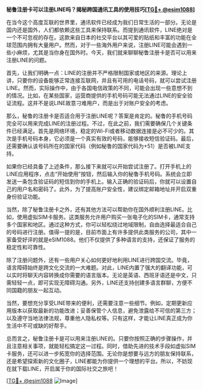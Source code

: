 **秘鲁注册卡可以注册LINE吗？揭秘跨国通讯工具的使用技巧[[TG💪+ @esim1088](https://t.me/s/esim1088)]**

在当今这个高度互联的世界里，通讯软件已经成为我们日常生活的一部分。无论是国内还是国外，人们都依赖这些工具来保持联系。而提到通讯软件，LINE绝对是一个不可忽视的存在。这款来自日本的社交平台以其可爱的贴纸和丰富的功能在全球范围内拥有大量用户。然而，对于一些海外用户来说，注册LINE可能会遇到一些小麻烦，尤其是当你身在国外时。今天，我们就来聊聊秘鲁注册卡是否可以用来注册LINE的问题。

首先，让我们明确一点：LINE的注册并不严格限制国家或地区的来源。理论上讲，只要你的设备能够正常连接互联网，并且有可用的电话号码，就可以尝试注册LINE。然而，实际操作中，由于各国电信政策的不同，可能会出现一些意想不到的情况。比如，在某些国家，运营商提供的手机号码可能无法通过LINE的安全验证流程。这并不是说LINE故意刁难用户，而是出于对账户安全的考虑。

那么，秘鲁的注册卡是否适合用于注册LINE呢？答案是肯定的。秘鲁的手机号码完全可以用来完成LINE的注册过程。不过，在此之前，我们需要确保几个关键条件已经满足。首先是网络环境，稳定的Wi-Fi或者移动数据连接是必不可少的。其次是手机号码本身，它必须是一个真实有效的号码，能够接收短信验证码。最后，还需要确认该号码所在的国家代码（例如秘鲁的国家代码为+51）是否被LINE支持。

如果你已经具备了上述条件，那么接下来就可以开始尝试注册了。打开手机上的LINE应用程序，点击“开始使用”按钮，然后输入你的秘鲁手机号码。系统会立即发送一条包含验证码的短信到你的手机上。输入正确的验证码后，你就可以设置自己的用户名和密码了。此外，为了提高账户安全性，建议绑定邮箱地址并开启双重身份验证功能。

当然，除了秘鲁注册卡之外，还有其他方法可以帮助你在国外顺利注册LINE。比如，使用虚拟SIM卡服务。这类服务允许用户购买一张电子化的SIM卡，通常支持多个国家和地区。通过这种方式，你可以轻松绕过地域限制，自由选择最适合自己的号码进行注册。值得一提的是，目前市面上有许多提供此类服务的公司，其中一家备受好评的就是eSIM1088。他们不仅提供了多种语言的支持，还保证了服务的稳定性和可靠性。

除了注册问题外，还有一些用户关心如何更好地利用LINE进行跨国交流。毕竟，语言障碍始终是跨文化交流的一大难题。对此，LINE内置了强大的翻译功能，可以实时将聊天内容转换成你需要的语言版本。无论是英语、西班牙语还是中文，只需轻轻一点，即可实现无障碍沟通。另外，LINE还支持创建多语言群聊，方便不同国籍的朋友一起互动。

当然，要想充分享受LINE带来的便利，还需要注意一些细节。例如，定期更新应用版本以获取最新的功能改进；妥善保管个人信息，避免泄露给不可信的第三方；以及遵守当地法律法规，尊重他人隐私权等。只有这样，才能让LINE真正成为你生活中不可或缺的好帮手。

总而言之，秘鲁注册卡是可以用来注册LINE的。只要你按照正确的步骤操作，并且注意相关事项，就能轻松搞定这一过程。同时，借助先进的技术手段如虚拟SIM卡服务，还可以进一步拓宽你的选择范围。无论你是想要与远方的朋友保持联系，还是希望探索新的文化圈子，LINE都能为你提供一个理想的平台。所以，不妨现在就下载LINE，开启属于你的国际社交之旅吧！

[[TG💪+ @esim1088](https://t.me/s/esim1088) ![Image](https://i.postimg.cc/4NQfJmqS/Snipaste-2025-05-13-00-14-12.png)]